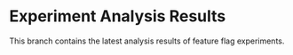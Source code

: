 # Experiment Analysis Results

This branch contains the latest analysis results of feature flag experiments.
